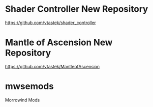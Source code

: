 # Shader Controller New Repository
https://github.com/vtastek/shader_controller
# Mantle of Ascension New Repository
https://github.com/vtastek/MantleofAscension

# mwsemods
Morrowind Mods
